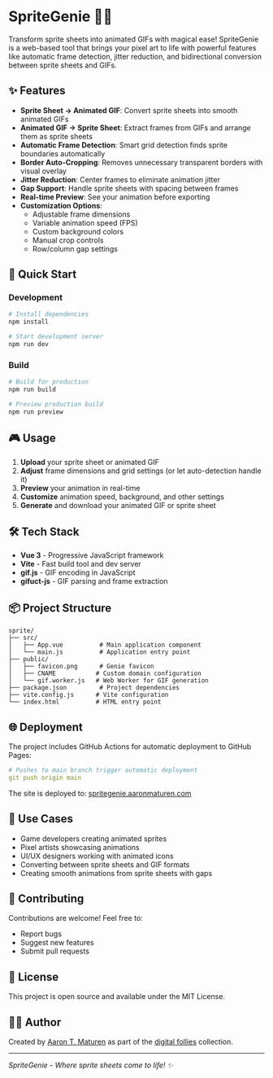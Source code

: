 # SpriteGenie 🧞‍♂️

Transform sprite sheets into animated GIFs with magical ease! SpriteGenie is a web-based tool that brings your pixel art to life with powerful features like automatic frame detection, jitter reduction, and bidirectional conversion between sprite sheets and GIFs.

## ✨ Features

- **Sprite Sheet → Animated GIF**: Convert sprite sheets into smooth animated GIFs
- **Animated GIF → Sprite Sheet**: Extract frames from GIFs and arrange them as sprite sheets
- **Automatic Frame Detection**: Smart grid detection finds sprite boundaries automatically
- **Border Auto-Cropping**: Removes unnecessary transparent borders with visual overlay
- **Jitter Reduction**: Center frames to eliminate animation jitter
- **Gap Support**: Handle sprite sheets with spacing between frames
- **Real-time Preview**: See your animation before exporting
- **Customization Options**:
  - Adjustable frame dimensions
  - Variable animation speed (FPS)
  - Custom background colors
  - Manual crop controls
  - Row/column gap settings

## 🚀 Quick Start

### Development

```bash
# Install dependencies
npm install

# Start development server
npm run dev
```

### Build

```bash
# Build for production
npm run build

# Preview production build
npm run preview
```

## 🎮 Usage

1. **Upload** your sprite sheet or animated GIF
2. **Adjust** frame dimensions and grid settings (or let auto-detection handle it)
3. **Preview** your animation in real-time
4. **Customize** animation speed, background, and other settings
5. **Generate** and download your animated GIF or sprite sheet

## 🛠️ Tech Stack

- **Vue 3** - Progressive JavaScript framework
- **Vite** - Fast build tool and dev server
- **gif.js** - GIF encoding in JavaScript
- **gifuct-js** - GIF parsing and frame extraction

## 📦 Project Structure

```
sprite/
├── src/
│   ├── App.vue          # Main application component
│   └── main.js          # Application entry point
├── public/
│   ├── favicon.png      # Genie favicon
│   ├── CNAME           # Custom domain configuration
│   └── gif.worker.js   # Web Worker for GIF generation
├── package.json         # Project dependencies
├── vite.config.js      # Vite configuration
└── index.html          # HTML entry point
```

## 🌐 Deployment

The project includes GitHub Actions for automatic deployment to GitHub Pages:

```yaml
# Pushes to main branch trigger automatic deployment
git push origin main
```

The site is deployed to: [spritegenie.aaronmaturen.com](https://spritegenie.aaronmaturen.com)

## 🎯 Use Cases

- Game developers creating animated sprites
- Pixel artists showcasing animations
- UI/UX designers working with animated icons
- Converting between sprite sheets and GIF formats
- Creating smooth animations from sprite sheets with gaps

## 🤝 Contributing

Contributions are welcome! Feel free to:
- Report bugs
- Suggest new features
- Submit pull requests

## 📝 License

This project is open source and available under the MIT License.

## 👨‍💻 Author

Created by [Aaron T. Maturen](https://aaronmaturen.com) as part of the [digital follies](https://aaronmaturen.com/follies) collection.

---

*SpriteGenie - Where sprite sheets come to life! ✨*